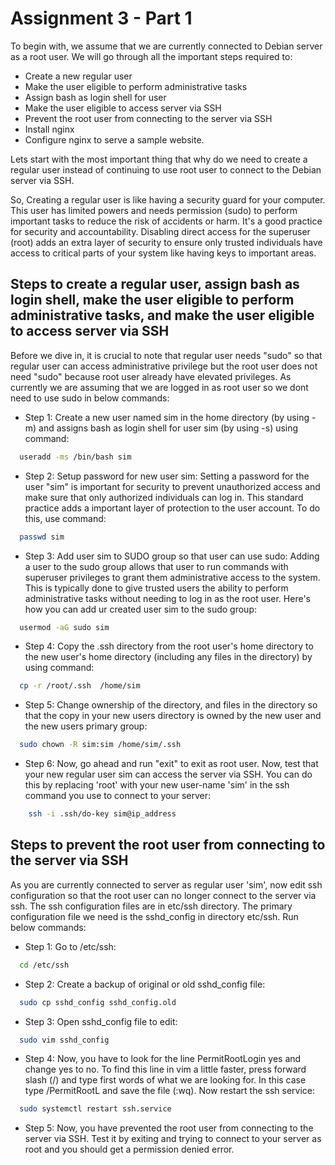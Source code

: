 # Assignment 3 - Part 1

To begin with, we assume that we are currently connected to Debian server as a root user. We will go through all the important steps required to:
- Create a new regular user
- Make the user eligible to perform administrative tasks
- Assign bash as login shell for user
- Make the user eligible to access server via SSH
- Prevent the root user from connecting to the server via SSH
- Install nginx
- Configure nginx to serve a sample website.
  
Lets start with the most important thing that why do we need to create a regular user instead of continuing to use root user to connect to the Debian server via SSH.

So, Creating a regular user is like having a security guard for your computer. This user has limited powers and needs permission (sudo) to perform important tasks to reduce the risk of accidents or harm. It's a good practice for security and accountability. Disabling direct access for the superuser (root) adds an extra layer of security to ensure only trusted individuals have access to critical parts of your system like having keys to important areas.

## Steps to create a regular user, assign bash as login shell, make the user eligible to perform administrative tasks, and make the user eligible to access server via SSH

Before we dive in, it is crucial to note that regular user needs "sudo" so that regular user can access administrative privilege but the root user does not need "sudo" because root user already have elevated privileges. As currently we are assuming that we are logged in as root user so we dont need to use sudo in below commands:

- Step 1: Create a new user named sim in the home directory (by using -m) and assigns bash as login shell for user sim (by using -s) using command:

``` bash
  useradd -ms /bin/bash sim
```

- Step 2: Setup password for new user sim:
  Setting a password for the user "sim" is important for security to prevent unauthorized access and make sure that only authorized individuals can log in. This standard practice adds a important layer of protection to the user account. To do this, use command:

``` bash
  passwd sim
```

- Step 3: Add user sim to SUDO group so that user can use sudo:
  Adding a user to the sudo group allows that user to run commands with superuser privileges to grant them administrative access to the system. This is typically done to give trusted users the ability to perform administrative tasks without needing to log in as the root user. Here's how you can add ur created user sim to the sudo group:

``` bash
  usermod -aG sudo sim
```

- Step 4: Copy the .ssh directory from the root user's home directory to the new user's home directory (including any files in the directory) by using command:
  
``` bash
  cp -r /root/.ssh  /home/sim
```

- Step 5: Change ownership of the directory, and files in the directory so that the copy in your new users directory is owned by the new user and the new users primary group:

``` bash
  sudo chown -R sim:sim /home/sim/.ssh
```
- Step 6: Now, go ahead and run "exit" to exit as root user. Now, test that your new regular user sim can access the server via SSH. You can do this by replacing 'root' with your new user-name 'sim' in the ssh command you use to connect to your server:

``` bash
    ssh -i .ssh/do-key sim@ip_address
```

## Steps to prevent the root user from connecting to the server via SSH

As you are currently connected to server as regular user 'sim', now edit ssh configuration so that the root user can no longer connect to the server via ssh. The ssh configuration files are in etc/ssh directory. The primary configuration file we need is the sshd_config in directory etc/ssh. Run below commands:

- Step 1: Go to /etc/ssh:
``` bash
  cd /etc/ssh
```

- Step 2: Create a backup of original or old sshd_config file:
``` bash
  sudo cp sshd_config sshd_config.old
```

- Step 3: Open sshd_config file to edit:
``` bash
  sudo vim sshd_config
```

- Step 4: Now, you have to look for the line PermitRootLogin yes and change yes to no. To find this line in vim a little faster, press forward slash (/) and type first words of what we are looking for. In this case type /PermitRootL and save the file (:wq). Now restart the ssh service:
``` bash
  sudo systemctl restart ssh.service
```

- Step 5: Now, you have prevented the root user from connecting to the server via SSH. Test it by exiting and trying to connect to your server as root and you should get a permission denied error.

## 


